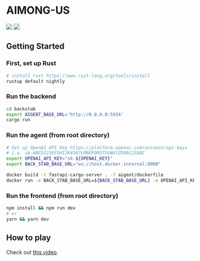 # AIMONG-US
[![](https://img.shields.io/badge/Visit%20Us-aimong.us-brightgreen)](https://www.aimong.us/)
[![](https://img.shields.io/badge/Join%20our%20community-Discord-blue)](https://discord.com/invite/hySsN9KCSt)

## Getting Started

### First, set up Rust
```bash
# install rust https://www.rust-lang.org/tools/install
rustup default nightly
```

### Run the backend
```bash
cd backstab
export AIGENT_BASE_URL='http://0.0.0.0:5934'
cargo run
```

### Run the agent (from root directory)
```bash
# Set up OpenAI API Key https://platform.openai.com/account/api-keys
# i.e. sk-ABCD123EFGHIJK4567LMNOPQRSTUVWXYZ890123ABC
export OPENAI_API_KEY="sk-${OPENAI_KEY}"
export BACK_STAB_BASE_URL="ws://host.docker.internal:8000"
```

```bash
docker build -t fastapi-cargo-server . -f aigent/dockerfile
docker run -e BACK_STAB_BASE_URL=${BACK_STAB_BASE_URL} -e OPENAI_API_KEY=${OPENAI_API_KEY} -v ${PWD}/docker-target-cache:/app/target -p 5934:5934 fastapi-cargo-server
```

### Run the frontend (from root directory)
```bash
npm install && npm run dev
# or
yarn && yarn dev
```

## How to play
Check out [this video](https://www.youtube.com/watch?v=5DlROhT8NgU).
